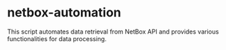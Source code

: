 # netbox-automation
This script automates data retrieval from NetBox API and provides various functionalities for data processing.
